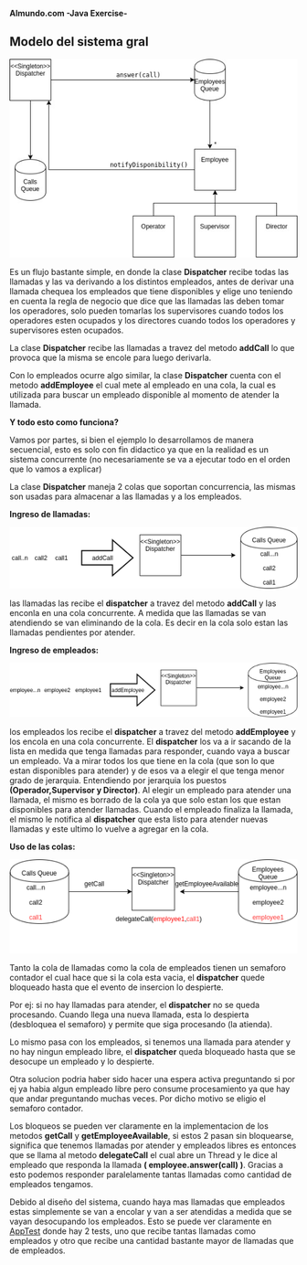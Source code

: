 **Almundo.com -Java Exercise-**

## Modelo del sistema gral

![alt text](https://raw.githubusercontent.com/JavierZolotarchuk/almundo-java-exercise/master/images/modelado.jpg)

Es un flujo bastante simple, en donde la clase **Dispatcher** recibe todas las llamadas y las va derivando a los distintos empleados, antes de derivar una llamada chequea los empleados que tiene disponibles y elige uno teniendo en cuenta la regla de negocio que dice que las llamadas las deben tomar los operadores, solo pueden tomarlas los supervisores cuando todos los operadores esten ocupados y los directores cuando todos los operadores y supervisores esten ocupados.

La clase **Dispatcher** recibe las llamadas a travez del metodo **addCall** lo que provoca que la misma se encole para luego derivarla.

Con lo empleados ocurre algo similar, la clase **Dispatcher** cuenta con el metodo **addEmployee** el cual mete al empleado en una cola, la cual es utilizada para buscar un empleado disponible al momento de atender la llamada.

**Y todo esto como funciona?**

Vamos por partes, si bien el ejemplo lo desarrollamos de manera secuencial, esto es solo con fin didactico ya que en la realidad es un sistema concurrente (no necesariamente se va a ejecutar todo en el orden que lo vamos a explicar)

La clase **Dispatcher** maneja 2 colas que soportan concurrencia, las mismas son usadas para almacenar a las llamadas y a los empleados.

**Ingreso de llamadas:**

![alt text](https://raw.githubusercontent.com/JavierZolotarchuk/almundo-java-exercise/master/images/ingresoLlamadas.png)

las llamadas las recibe el **dispatcher** a travez del metodo **addCall** y las enconla en una cola concurrente. A medida que las llamadas se van atendiendo se van eliminando de la cola. Es decir en la cola solo estan las llamadas pendientes por atender.

**Ingreso de empleados:**

![alt text](https://raw.githubusercontent.com/JavierZolotarchuk/almundo-java-exercise/master/images/ingresoEmpleados.png)

los empleados los recibe el **dispatcher** a travez del metodo **addEmployee** y los encola en una cola concurrente. El **dispatcher** los va a ir sacando de la lista en medida que tenga llamadas para responder, cuando vaya a buscar un empleado. Va a mirar todos los que tiene en la cola (que son lo que estan disponibles para atender) y de esos va a elegir el que tenga menor grado de jerarquia. Entendiendo por jerarquia los puestos **(Operador,Supervisor y Director)**.
Al elegir un empleado para atender una llamada, el mismo es borrado de la cola ya que solo estan los que estan disponibles para atender llamadas. Cuando el empleado finaliza la llamada, el mismo le notifica al **dispatcher** que esta listo para atender nuevas llamadas y este ultimo lo vuelve a agregar en la cola.


**Uso de las colas:**

![alt text](https://raw.githubusercontent.com/JavierZolotarchuk/almundo-java-exercise/master/images/manejoDeLasColas.png)

Tanto la cola de llamadas como la cola de empleados tienen un semaforo contador el cual hace que si la cola esta vacia, el **dispatcher** quede bloqueado hasta que el evento de insercion lo despierte.

Por ej: si no hay llamadas para atender, el **dispatcher** no se queda procesando. Cuando llega una nueva llamada, esta lo despierta (desbloquea el semaforo) y permite que siga procesando (la atienda).

Lo mismo pasa con los empleados, si tenemos una llamada para atender y no hay ningun empleado libre, el **dispatcher** queda bloqueado hasta que se desocupe un empleado y lo despierte.

Otra solucion podria haber sido hacer una espera activa preguntando si por ej ya habia algun empleado libre pero consume procesamiento ya que hay que andar preguntando muchas veces. Por dicho motivo se eligio el semaforo contador.

Los bloqueos se pueden ver claramente en la implementacion de los metodos **getCall** y **getEmployeeAvailable**, si estos 2 pasan sin bloquearse, significa que tenemos llamadas por atender y empleados libres es entonces que se llama al metodo **delegateCall** el cual abre un Thread y le dice al empleado que responda la llamada **( employee.answer(call) )**. Gracias a esto podemos responder paralelamente tantas llamadas como cantidad de empleados tengamos.

Debido al diseño del sistema, cuando haya mas llamadas que empleados estas simplemente se van a encolar y van a ser atendidas a medida que se vayan desocupando los empleados. Esto se puede ver claramente en [AppTest](https://github.com/JavierZolotarchuk/almundo-java-exercise/blob/master/src/test/java/AppTest.java) donde hay 2 tests, uno que recibe tantas llamadas como empleados y otro que recibe una cantidad bastante mayor de llamadas que de empleados.
